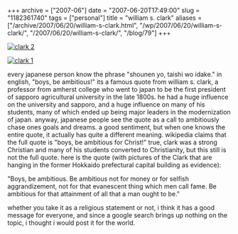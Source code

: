 +++
archive = ["2007-06"]
date = "2007-06-20T17:49:00"
slug = "1182361740"
tags = ["personal"]
title = "william s. clark"
aliases = ["/archive/2007/06/20/william-s-clark.html", "/wp/2007/06/20/william-s-clark/", "/2007/06/20/william-s-clark/", "/blog/79"]
+++

[![clark 2][1]][2]

[![clark 1][3]][4]

every japanese person know the phrase "shounen yo, taishi wo idake." in
english, "boys, be ambitious!" its a famous quote from william s. clark,
a professor from amherst college who went to japan to be the first
president of sapporo agricultural university in the late 1800s. he had
a huge influence on the university and sapporo, and a huge influence on
many of his students, many of which ended up being major leaders in the
modernization of japan. anyway, japanese people see the quote as a call to
ambitiously chase ones goals and dreams. a good sentiment, but when one
knows the entire quote, it actually has quite a different meaning.
wikipedia claims that the full quote is "boys, be ambitious for Christ!"
true, clark was a strong Christian and many of his students converted to
Christianity, but this still is not the full quote. here is the quote
(with pictures of the Clark that are hanging in the former Hokkaido
prefectural capital building as evidence):

"Boys, be ambitious. Be ambitious not for money or for selfish
aggrandizement, not for that evanescent thing which men call fame. Be
ambitious for that attainment of all that a man ought to be."

whether you take it as a religious statement or not, i think it has a good
message for everyone, and since a google search brings up nothing on the
topic, i thought i would post it for the world.

[1]: http://farm4.static.flickr.com/3079/3129192035_31481a981e.jpg
[2]: http://www.flickr.com/photos/28471535@N02/3129192035/ (clark 2 by rjbismark90, on Flickr)
[3]: http://farm4.static.flickr.com/3128/3129193967_40c013dac0.jpg
[4]: http://www.flickr.com/photos/28471535@N02/3129193967/ (clark 1 by rjbismark90, on Flickr)


